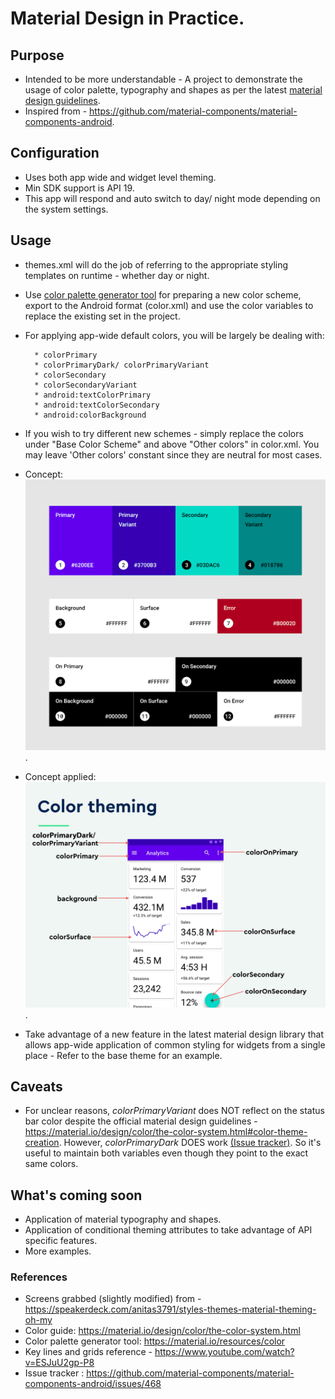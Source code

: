 # Material Design in Practice.

## Purpose
- Intended to be more understandable - A project to demonstrate the usage of color palette, typography and shapes as per the latest [material design guidelines](https://material.io/design/introduction "material design guidelines").
- Inspired from - https://github.com/material-components/material-components-android.

## Configuration
- Uses both app wide and widget level theming.
- Min SDK support is API 19.
- This app will respond and auto switch to day/ night mode depending on the system settings.

## Usage
- themes.xml will do the job of referring to the appropriate styling templates on runtime - whether day or night.
- Use [color palette generator tool](https://material.io/resources/color "generator tool") for preparing a new color scheme, export to the Android format (color.xml) and use the color variables to replace the existing set in the project.
- For applying app-wide default colors, you will be largely be dealing with:

		* colorPrimary
		* colorPrimaryDark/ colorPrimaryVariant
		* colorSecondary
		* colorSecondaryVariant
		* android:textColorPrimary
		* android:textColorSecondary
		* android:colorBackground

- If you wish to try different new schemes - simply replace the colors under "Base Color Scheme" and above "Other colors" in color.xml. You may leave 'Other colors' constant since they are neutral for most cases.
- Concept: ![Alt text](/screens/concept.png?raw=true "Concept").
- Concept applied: ![Alt text](/screens/demo.png?raw=true "Concept applied").
- Take advantage of a new feature in the latest material design library that allows app-wide application of common styling for widgets from a single place - Refer to the base theme for an example.

## Caveats
- For unclear reasons, *colorPrimaryVariant* does NOT reflect on the status bar color despite the official material design guidelines - https://material.io/design/color/the-color-system.html#color-theme-creation. However, *colorPrimaryDark* DOES work [(Issue tracker)](https://github.com/material-components/material-components-android/issues/468 "(Issue tracker)").
 So it's useful to maintain both variables even though they point to the exact same colors.

## What's coming soon
- Application of material typography and shapes.
- Application of conditional theming attributes to take advantage of API specific features.
- More examples.

### References
- Screens grabbed (slightly modified) from - https://speakerdeck.com/anitas3791/styles-themes-material-theming-oh-my
- Color guide: https://material.io/design/color/the-color-system.html
- Color palette generator tool: https://material.io/resources/color
- Key lines and grids reference - https://www.youtube.com/watch?v=ESJuU2gp-P8
- Issue tracker : https://github.com/material-components/material-components-android/issues/468